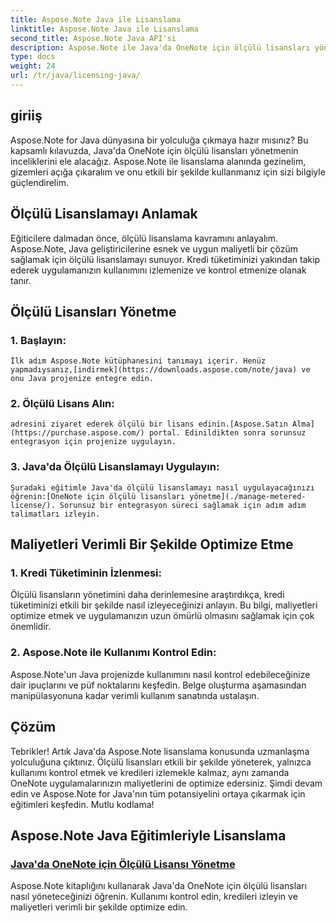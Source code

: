 ```yaml
---
title: Aspose.Note Java ile Lisanslama
linktitle: Aspose.Note Java ile Lisanslama
second_title: Aspose.Note Java API'si
description: Aspose.Note ile Java'da OneNote için ölçülü lisansları yönetme sanatını keşfedin. Kullanımı etkili bir şekilde kontrol edin, kredileri izleyin ve maliyetleri optimize edin.
type: docs
weight: 24
url: /tr/java/licensing-java/
---
```

## giriiş

Aspose.Note for Java dünyasına bir yolculuğa çıkmaya hazır mısınız? Bu kapsamlı kılavuzda, Java'da OneNote için ölçülü lisansları yönetmenin inceliklerini ele alacağız. Aspose.Note ile lisanslama alanında gezinelim, gizemleri açığa çıkaralım ve onu etkili bir şekilde kullanmanız için sizi bilgiyle güçlendirelim.

## Ölçülü Lisanslamayı Anlamak

Eğiticilere dalmadan önce, ölçülü lisanslama kavramını anlayalım. Aspose.Note, Java geliştiricilerine esnek ve uygun maliyetli bir çözüm sağlamak için ölçülü lisanslamayı sunuyor. Kredi tüketiminizi yakından takip ederek uygulamanızın kullanımını izlemenize ve kontrol etmenize olanak tanır.

## Ölçülü Lisansları Yönetme

### 1. Başlayın:
    İlk adım Aspose.Note kütüphanesini tanımayı içerir. Henüz yapmadıysanız,[indirmek](https://downloads.aspose.com/note/java) ve onu Java projenize entegre edin.

### 2. Ölçülü Lisans Alın:
    adresini ziyaret ederek ölçülü bir lisans edinin.[Aspose.Satın Alma](https://purchase.aspose.com/) portal. Edinildikten sonra sorunsuz entegrasyon için projenize uygulayın.

### 3. Java'da Ölçülü Lisanslamayı Uygulayın:
    Şuradaki eğitimle Java'da ölçülü lisanslamayı nasıl uygulayacağınızı öğrenin:[OneNote için ölçülü lisansları yönetme](./manage-metered-license/). Sorunsuz bir entegrasyon süreci sağlamak için adım adım talimatları izleyin.

## Maliyetleri Verimli Bir Şekilde Optimize Etme

### 1. Kredi Tüketiminin İzlenmesi:
   Ölçülü lisansların yönetimini daha derinlemesine araştırdıkça, kredi tüketiminizi etkili bir şekilde nasıl izleyeceğinizi anlayın. Bu bilgi, maliyetleri optimize etmek ve uygulamanızın uzun ömürlü olmasını sağlamak için çok önemlidir.

### 2. Aspose.Note ile Kullanımı Kontrol Edin:
   Aspose.Note'un Java projenizde kullanımını nasıl kontrol edebileceğinize dair ipuçlarını ve püf noktalarını keşfedin. Belge oluşturma aşamasından manipülasyonuna kadar verimli kullanım sanatında ustalaşın.

## Çözüm

Tebrikler! Artık Java'da Aspose.Note lisanslama konusunda uzmanlaşma yolculuğuna çıktınız. Ölçülü lisansları etkili bir şekilde yöneterek, yalnızca kullanımı kontrol etmek ve kredileri izlemekle kalmaz, aynı zamanda OneNote uygulamalarınızın maliyetlerini de optimize edersiniz. Şimdi devam edin ve Aspose.Note for Java'nın tüm potansiyelini ortaya çıkarmak için eğitimleri keşfedin. Mutlu kodlama!
## Aspose.Note Java Eğitimleriyle Lisanslama
### [Java'da OneNote için Ölçülü Lisansı Yönetme](./manage-metered-license/)
Aspose.Note kitaplığını kullanarak Java'da OneNote için ölçülü lisansları nasıl yöneteceğinizi öğrenin. Kullanımı kontrol edin, kredileri izleyin ve maliyetleri verimli bir şekilde optimize edin.
